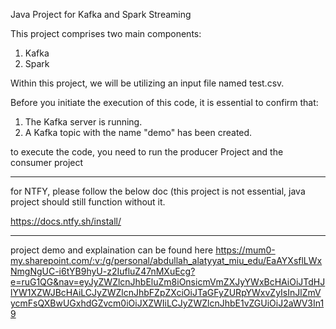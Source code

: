 Java Project for Kafka and Spark Streaming

This project comprises two main components:
1. Kafka
2. Spark

Within this project, we will be utilizing an input file named test.csv.

Before you initiate the execution of this code, it is essential to confirm that:
1. The Kafka server is running.
2. A Kafka topic with the name "demo" has been created.

to execute the code, you need to run the producer Project
and the consumer project

-----

for NTFY, please follow the below doc (this project is not essential, java project should still function without it.

https://docs.ntfy.sh/install/

-----

project demo and explaination can be found here
https://mum0-my.sharepoint.com/:v:/g/personal/abdullah_alatyyat_miu_edu/EaAYXsflLWxNmgNgUC-i6tYB9hyU-z2IufluZ47nMXuEcg?e=ruG1QG&nav=eyJyZWZlcnJhbEluZm8iOnsicmVmZXJyYWxBcHAiOiJTdHJlYW1XZWJBcHAiLCJyZWZlcnJhbFZpZXciOiJTaGFyZURpYWxvZyIsInJlZmVycmFsQXBwUGxhdGZvcm0iOiJXZWIiLCJyZWZlcnJhbE1vZGUiOiJ2aWV3In19